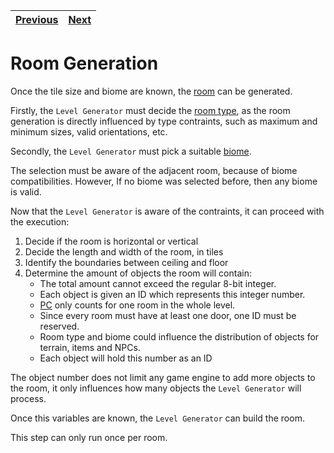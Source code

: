 | [Previous](levels.md) | [Next](terrain.md) |
| --------------------- | ------------------ |

# Room Generation

Once the tile size and biome are known, the [room](../definitions/room_definition.md#what-is-a-room) can be generated.

Firstly, the `Level Generator` must decide the [room type](../definitions/room_definition.md#what-is-a-room-type), as the room generation is directly influenced by type contraints, such as maximum and minimum sizes, valid orientations, etc.

Secondly, the `Level Generator` must pick a suitable [biome](../definitions/biome_definition.md#what-is-a-biome).

The selection must be aware of the adjacent room, because of biome compatibilities. However, If no biome was selected before, then any biome is valid.

Now that the `Level Generator` is aware of the contraints, it can proceed with the execution:

1. Decide if the room is horizontal or vertical
1. Decide the length and width of the room, in tiles
1. Identify the boundaries between ceiling and floor
1. Determine the amount of objects the room will contain:
   - The total amount cannot exceed the regular 8-bit integer.
   - Each object is given an ID which represents this integer number.
   - [PC](../definitions/object_definition.md#pc-objects) only counts for one room in the whole level.
   - Since every room must have at least one door, one ID must be reserved.
   - Room type and biome could influence the distribution of objects for terrain, items and NPCs.
   - Each object will hold this number as an ID

The object number does not limit any game engine to add more objects to the room, it only influences how many objects the `Level Generator` will process.

Once this variables are known, the `Level Generator` can build the room.

This step can only run once per room.
